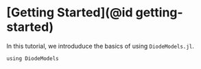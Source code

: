 # [Getting Started](@id getting-started)

In this tutorial, we introduduce the basics of using `DiodeModels.jl`.

```@example getting-started
using DiodeModels
```
